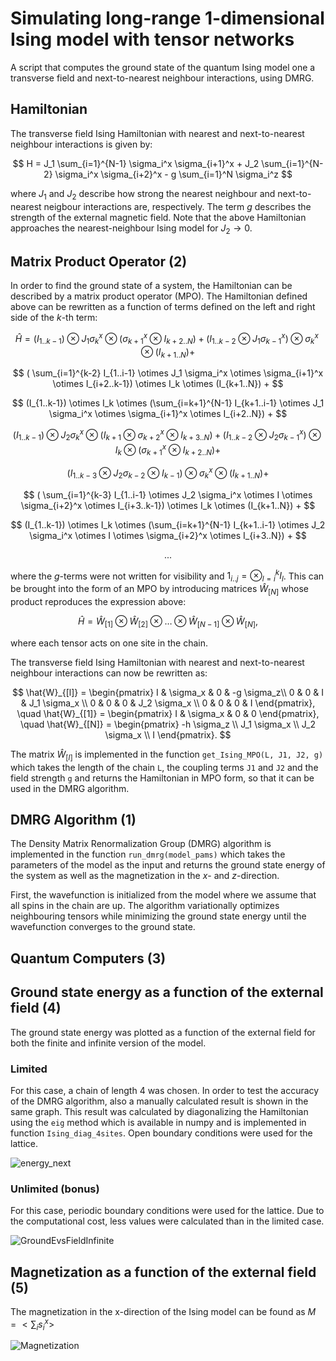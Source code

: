 # Simulating long-range 1-dimensional Ising model with tensor networks

A script that computes the ground state of the quantum Ising model one a transverse field and next-to-nearest neighbour interactions, using DMRG.

## Hamiltonian

The transverse field Ising Hamiltonian with nearest and next-to-nearest neighbour interactions is given by:

$$
H = J_1 \sum_{i=1}^{N-1} \sigma_i^x \sigma_{i+1}^x + J_2 \sum_{i=1}^{N-2} \sigma_i^x \sigma_{i+2}^x - g \sum_{i=1}^N \sigma_i^z
$$

where $J_1$ and $J_2$ describe how strong the nearest neighbour and next-to-nearest neigbour interactions are, respectively. The term $g$ describes the strength of the external magnetic field. Note that the above Hamiltonian approaches the nearest-neighbour Ising model for $J_2 \rightarrow 0$.

## Matrix Product Operator (2)

In order to find the ground state of a system, the Hamiltonian can be described by a matrix product operator (MPO). The Hamiltonian defined above can be rewritten as a function of terms defined on the left and right side of the $k$-th term:

$$
\hat{H} = (I_{1..k-1}) \otimes J_1 \sigma_k^x \otimes (\sigma_{k+1}^x \otimes I_{k+2..N}) + (I_{1..k-2} \otimes J_1 \sigma_{k-1}^x) \otimes \sigma_k^x \otimes (I_{k+1..N}) +
$$

$$
( \sum_{i=1}^{k-2} I_{1..i-1} \otimes J_1 \sigma_i^x \otimes \sigma_{i+1}^x \otimes I_{i+2..k-1}) \otimes I_k \otimes (I_{k+1..N}) +
$$

$$
(I_{1..k-1}) \otimes I_k \otimes (\sum_{i=k+1}^{N-1} I_{k+1..i-1} \otimes J_1 \sigma_i^x \otimes \sigma_{i+1}^x \otimes I_{i+2..N}) +
$$

$$
(I_{1..k-1}) \otimes J_2 \sigma_k^x \otimes (I_{k+1} \otimes \sigma_{k+2}^x \otimes I_{k+3..N} ) + (I_{1..k-2} \otimes J_2 \sigma_{k-1}^x) \otimes I_k \otimes (\sigma_{k+1}^x \otimes I_{k+2..N}) +
$$

$$
(I_{1..k-3} \otimes J_2 \sigma_{k-2} \otimes I_{k-1}) \otimes \sigma_k^x \otimes (I_{k+1..N}) +
$$

$$
( \sum_{i=1}^{k-3} I_{1..i-1} \otimes J_2 \sigma_i^x \otimes I \otimes \sigma_{i+2}^x \otimes I_{i+3..k-1}) \otimes I_k \otimes (I_{k+1..N}) +
$$

$$
(I_{1..k-1}) \otimes I_k \otimes (\sum_{i=k+1}^{N-1} I_{k+1..i-1} \otimes J_2 \sigma_i^x \otimes I \otimes \sigma_{i+2}^x \otimes I_{i+3..N}) +
$$

$$
...
$$

where the $g$-terms were not written for visibility and $1_{i..j} = \otimes_{l=i}^k I_l$.
This can be brought into the form of an MPO by introducing matrices $\hat{W}_{[N]}$ whose product reproduces the expression above:

$$
\hat{H} = \hat{W}_{[1]} \otimes \hat{W}_{[2]} \otimes \dots \otimes \hat{W}_{[N-1]} \otimes \hat{W}_{[N]},
$$

where each tensor acts on one site in the chain.

The transverse field Ising Hamiltonian with nearest and next-to-nearest neighbour interactions can now be rewritten as:

$$
\hat{W}_{[l]} =
\begin{pmatrix}
I & \sigma_x & 0 & -g \sigma_z\\
0 & 0 & I & J_1 \sigma_x \\
0 & 0 & 0 & J_2 \sigma_x \\
0 & 0 & 0 & I
\end{pmatrix}, \quad
\hat{W}_{[1]} =
\begin{pmatrix}
I & \sigma_x & 0 & 0
\end{pmatrix}, \quad
\hat{W}_{[N]} =
\begin{pmatrix}
-h \sigma_z \\
J_1 \sigma_x \\
J_2 \sigma_x \\
I
\end{pmatrix}.
$$

The matrix $\hat{W}_{[l]}$ is implemented in the function `get_Ising_MPO(L, J1, J2, g)` which takes the length of the chain `L`, the coupling terms `J1` and `J2` and the field strength `g` and returns the Hamiltonian in MPO form, so that it can be used in the DMRG algorithm.

## DMRG Algorithm (1)

The Density Matrix Renormalization Group (DMRG) algorithm is implemented in the function `run_dmrg(model_pams)` which takes the parameters of the model as the input and returns the ground state energy of the system as well as the magnetization in the $x$- and $z$-direction.

First, the wavefunction is initialized from the model where we assume that all spins in the chain are up. The algorithm variationally optimizes neighbouring tensors while minimizing the ground state energy until the wavefunction converges to the ground state.

## Quantum Computers (3)

## Ground state energy as a function of the external field (4)

The ground state energy was plotted as a function of the external field for both the finite and infinite version of the model.

### Limited

For this case, a chain of length 4 was chosen. In order to test the accuracy of the DMRG algorithm, also a manually calculated result is shown in the same graph. This result was calculated by diagonalizing the Hamiltonian using the `eig` method which is available in numpy and is implemented in function `Ising_diag_4sites`. Open boundary conditions were used for the lattice.

![energy_next](https://user-images.githubusercontent.com/49079733/221142987-7e3539e1-f6ef-4906-9b10-e3d2c25b7018.png)

### Unlimited (bonus)

For this case, periodic boundary conditions were used for the lattice. Due to the computational cost, less values were calculated than in the limited case.

![GroundEvsFieldInfinite](https://user-images.githubusercontent.com/49079733/221143139-beac395a-d696-48a6-b9f4-63ac7d62a347.png)

## Magnetization as a function of the external field (5)

The magnetization in the x-direction of the Ising model can be found as $M = < \sum_i s_i^x >$

![Magnetization](https://user-images.githubusercontent.com/49079733/221143260-7ee66849-94f5-4c21-85d2-f8c86d9db1a8.png)
